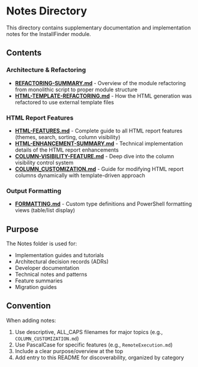 # Notes Directory

This directory contains supplementary documentation and implementation notes for the InstallFinder module.

## Contents

### Architecture & Refactoring
- **[REFACTORING-SUMMARY.md](REFACTORING-SUMMARY.md)** - Overview of the module refactoring from monolithic script to proper module structure
- **[HTML-TEMPLATE-REFACTORING.md](HTML-TEMPLATE-REFACTORING.md)** - How the HTML generation was refactored to use external template files

### HTML Report Features
- **[HTML-FEATURES.md](HTML-FEATURES.md)** - Complete guide to all HTML report features (themes, search, sorting, column visibility)
- **[HTML-ENHANCEMENT-SUMMARY.md](HTML-ENHANCEMENT-SUMMARY.md)** - Technical implementation details of the HTML report enhancements
- **[COLUMN-VISIBILITY-FEATURE.md](COLUMN-VISIBILITY-FEATURE.md)** - Deep dive into the column visibility control system
- **[COLUMN_CUSTOMIZATION.md](COLUMN_CUSTOMIZATION.md)** - Guide for modifying HTML report columns dynamically with template-driven approach

### Output Formatting
- **[FORMATTING.md](FORMATTING.md)** - Custom type definitions and PowerShell formatting views (table/list display)

## Purpose

The Notes folder is used for:
- Implementation guides and tutorials
- Architectural decision records (ADRs)
- Developer documentation
- Technical notes and patterns
- Feature summaries
- Migration guides

## Convention

When adding notes:
1. Use descriptive, ALL_CAPS filenames for major topics (e.g., `COLUMN_CUSTOMIZATION.md`)
2. Use PascalCase for specific features (e.g., `RemoteExecution.md`)
3. Include a clear purpose/overview at the top
4. Add entry to this README for discoverability, organized by category
